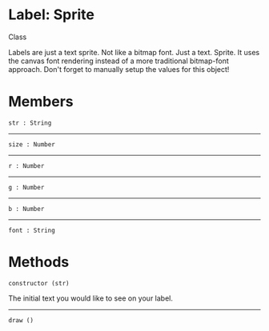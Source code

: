 # Label: Sprite

<span class="label label-info">Class</span>

Labels are just a text sprite. Not like a bitmap font. Just a text. Sprite. 
It uses the canvas font rendering instead of a more traditional bitmap-font approach.
Don't forget to manually setup the values for this object!
		
# Members	

    str : String

---

    size : Number

---

    r : Number
		
---

    g : Number

---

    b : Number

---

    font : String
			
# Methods	

    constructor (str)    				
    
The initial text you would like to see on your label.

---

    draw ()
